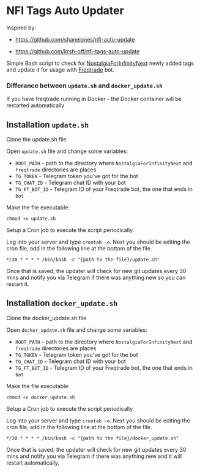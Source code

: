 # NFI Tags Auto Updater

Inspired by:
- https://github.com/shanejones/nfi-auto-update 

- https://github.com/krsh-off/nfi-tags-auto-update

Simple Bash script to check for [NostalgiaForInfinityNext](https://github.com/iterativv/NostalgiaForInfinity) newly added tags and update it for usage with [Freqtrade](https://github.com/freqtrade/freqtrade) bot.

### Differance between `update.sh` and `docker_update.sh` 

If you have freqtrade running in Docker - the Docker container will be restarted automatically

## Installation `update.sh`

Clone the update.sh file

Open `update.sh` file and change some variables:
- `ROOT_PATH` - path to the directory where `NostalgiaForInfinityNext` and `freqtrade` directories are places
- `TG_TOKEN` - Telegram token you've got for the bot
- `TG_CHAT_ID` - Telegram chat ID with your bot
- `TG_FT_BOT_ID` - Telegram ID of your Freqtrade bot, the one that ends in `bot`

Make the file executable:
```
chmod +x update.sh
```

Setup a Cron job to execute the script periodically.

Log into your server and type `crontab -e`. Next you should be editing the cron file, add in the following line at the bottom of the file.

```
*/30 * * * * /bin/bash -c "{path to the file}/update.sh"
```

Once that is saved, the updater will check for new git updates every 30 mins and notify you via Telegram if there was anything new so you can restart it.

## Installation `docker_update.sh`

Clone the docker_update.sh file

Open `docker_update.sh` file and change some variables:
- `ROOT_PATH` - path to the directory where `NostalgiaForInfinityNext` and `freqtrade` directories are places
- `TG_TOKEN` - Telegram token you've got for the bot
- `TG_CHAT_ID` - Telegram chat ID with your bot
- `TG_FT_BOT_ID` - Telegram ID of your Freqtrade bot, the one that ends in `bot`

Make the file executable:
```
chmod +x docker_update.sh
```

Setup a Cron job to execute the script periodically.

Log into your server and type `crontab -e`. Next you should be editing the cron file, add in the following line at the bottom of the file.

```
*/30 * * * * /bin/bash -c "{path to the file}/docker_update.sh"
```

Once that is saved, the updater will check for new git updates every 30 mins and notify you via Telegram if there was anything new and it will restart automatically.
